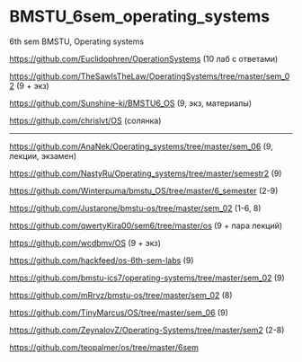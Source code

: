 # BMSTU_6sem_operating_systems
6th sem BMSTU, Operating systems

https://github.com/Euclidophren/OperationSystems
(10 лаб с ответами)

https://github.com/TheSawIsTheLaw/OperatingSystems/tree/master/sem_02
(9 + экз)

https://github.com/Sunshine-ki/BMSTU6_OS
(9, экз, материалы)

https://github.com/chrislvt/OS
(солянка)

-----

https://github.com/AnaNek/Operating_systems/tree/master/sem_06
(9, лекции, экзамен)
							

https://github.com/NastyRu/Operating_systems/tree/master/semestr2
(9)

https://github.com/Winterpuma/bmstu_OS/tree/master/6_semester
(2-9)

https://github.com/Justarone/bmstu-os/tree/master/sem_02
(1-6, 8)

https://github.com/qwertyKira00/sem6/tree/master/os
(9 + пара лекций)


https://github.com/wcdbmv/OS
(9 + экз)

https://github.com/hackfeed/os-6th-sem-labs
(9)

https://github.com/bmstu-ics7/operating-systems/tree/master/sem_02
(9)


https://github.com/mRrvz/bmstu-os/tree/master/sem_02
(8)

https://github.com/TinyMarcus/OS/tree/master/sem_06
(9)

https://github.com/ZeynalovZ/Operating-Systems/tree/master/sem2
(2-8)


https://github.com/teopalmer/os/tree/master/6sem
